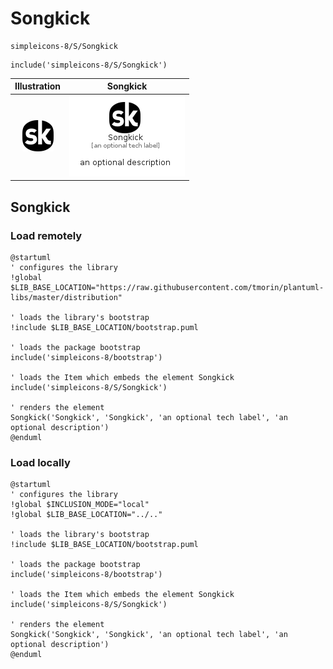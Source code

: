 # Songkick


```text
simpleicons-8/S/Songkick
```

```text
include('simpleicons-8/S/Songkick')
```



| Illustration | Songkick |
| :---: | :---: |
| ![illustration for Illustration](../../simpleicons-8/S/Songkick.png) | ![illustration for Songkick](../../simpleicons-8/S/Songkick.Local.png) |




## Songkick

### Load remotely
```plantuml
@startuml
' configures the library
!global $LIB_BASE_LOCATION="https://raw.githubusercontent.com/tmorin/plantuml-libs/master/distribution"

' loads the library's bootstrap
!include $LIB_BASE_LOCATION/bootstrap.puml

' loads the package bootstrap
include('simpleicons-8/bootstrap')

' loads the Item which embeds the element Songkick
include('simpleicons-8/S/Songkick')

' renders the element
Songkick('Songkick', 'Songkick', 'an optional tech label', 'an optional description')
@enduml
```

### Load locally
```plantuml
@startuml
' configures the library
!global $INCLUSION_MODE="local"
!global $LIB_BASE_LOCATION="../.."

' loads the library's bootstrap
!include $LIB_BASE_LOCATION/bootstrap.puml

' loads the package bootstrap
include('simpleicons-8/bootstrap')

' loads the Item which embeds the element Songkick
include('simpleicons-8/S/Songkick')

' renders the element
Songkick('Songkick', 'Songkick', 'an optional tech label', 'an optional description')
@enduml
```

